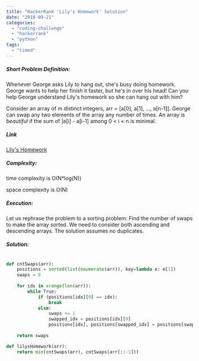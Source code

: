 ```yaml
---
title: "HackerRank 'Lily's Homework' Solution"
date: "2018-09-21"
categories: 
  - "coding-challenge"
  - "hackerrank"
  - "python"
tags: 
  - "timed"
---
```


##### Short Problem Definition:

Whenever George asks Lily to hang out, she's busy doing homework. George wants to help her finish it faster, but he's in over his head! Can you help George understand Lily's homework so she can hang out with him?

Consider an array of m distinct integers, arr = \[a\[0\], a\[1\], ..., a\[n-1\]\]. George can swap any two elements of the array any number of times. An array is _beautiful_ if the sum of |a\[i\] - a\[i-1\] among 0 < i < n is minimal.

##### Link

[Lily's Homework](https://www.hackerrank.com/challenges/lilys-homework)

##### Complexity:

time complexity is O(N\*log(N))

space complexity is O(N)

##### Execution:

Let us rephrase the problem to a sorting problem: Find the number of swaps to make the array sorted. We need to consider both ascending and descending arrays. The solution assumes no duplicates.

##### Solution:

```python

def cntSwaps(arr):
    positions = sorted(list(enumerate(arr)), key=lambda e: e[1])
    swaps = 0
    
    for idx in xrange(len(arr)):
        while True:
            if (positions[idx][0] == idx):
                break
            else:
                swaps += 1
                swapped_idx = positions[idx][0]
                positions[idx], positions[swapped_idx] = positions[swapped_idx], positions[idx]
    
    return swaps

def lilysHomework(arr):
    return min(cntSwaps(arr), cntSwaps(arr[::-1]))
```
